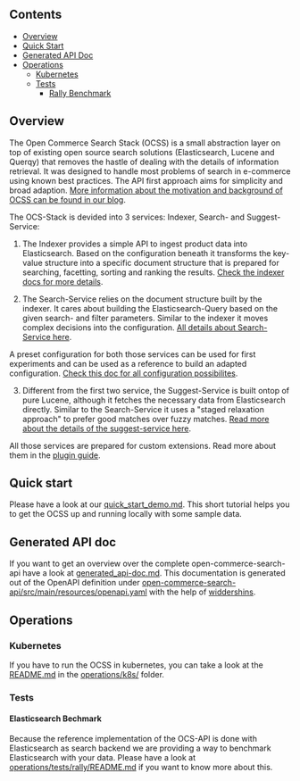 
## Contents
- [Overview](#overview)
- [Quick Start](#quick-start)
- [Generated API Doc](#generated-API-doc)
- [Operations](#operations)
  - [Kubernetes](#kubernetes)
  - [Tests](#tests)
    - [Rally Benchmark](#rally-Benchmark)

## Overview

The Open Commerce Search Stack (OCSS) is a small abstraction layer on top of existing open source search solutions (Elasticsearch, Lucene and Querqy) that removes the hastle of dealing with the details of information retrieval. It was designed to handle most problems of search in e-commerce using known best practices. 
The API first approach aims for simplicity and broad adaption.
[More information about the motivation and background of OCSS can be found in our blog](https://blog.searchhub.io/introducing-open-commerce-search-stack-ocss).


The OCS-Stack is devided into 3 services: Indexer, Search- and Suggest-Service:

1) The Indexer provides a simple API to ingest product data into Elasticsearch. Based on the configuration beneath it transforms the key-value structure into a specific document structure that is prepared for searching, facetting, sorting and ranking the results. [Check the indexer docs for more details](docs/indexer_service.md).

2) The Search-Service relies on the document structure built by the indexer. It cares about building the Elasticsearch-Query based on the given search- and filter parameters. Similar to the indexer it moves complex decisions into the configuration. [All details about Search-Service here](docs/search_service.md).

A preset configuration for both those services can be used for first experiments and can be used as a reference to build an adapted configuration. [Check this doc for all configuration possibilites](docs/configuration.md).

3) Different from the first two service, the Suggest-Service is built ontop of pure Lucene, although it fetches the necessary data from Elasticsearch directly. Similar to the Search-Service it uses a "staged relaxation approach" to prefer good matches over fuzzy matches. [Read more about the details of the suggest-service here](docs/suggest_service.md).

All those services are prepared for custom extensions. Read more about them in the [plugin guide](docs/plugin_guide.md).


## Quick start
Please have a look at our [quick_start_demo.md](docs/quick_start_demo.md). This short tutorial helps you to get the OCSS up and running locally with some sample data.

## Generated API doc
If you want to get an overview over the complete open-commerce-search-api have a look at [generated_api-doc.md](docs/generated_api_doc.md). This documentation is generated out of the OpenAPI definition under [open-commerce-search-api/src/main/resources/openapi.yaml](open-commerce-search-api/src/main/resources/openapi.yaml) with the help of [widdershins](https://github.com/Mermade/widdershins).

## Operations
### Kubernetes
If you have to run the OCSS in kubernetes, you can take a look at the [README.md](operations/k8s/README.md) in the [operations/k8s/](operations/k8s/) folder.

### Tests
#### Elasticsearch Bechmark
Because the reference implementation of the OCS-API is done with Elasticsearch as search backend we are providing a way to benchmark Elasticsearch with your data. Please have a look at [operations/tests/rally/README.md](operations/tests/rally/README.md) if you want to know more about this.
